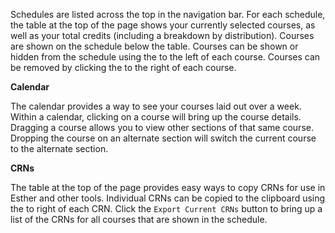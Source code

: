 Schedules are listed across the top in the navigation bar. For each schedule, the table at the top of the page shows your currently selected courses, as well as your total credits (including a breakdown by distribution). Courses are shown on the schedule below the table. Courses can be shown or hidden from the schedule using the <span class='glyphicon glyphicon-eye-open'></span> to the left of each course. Courses can be removed by clicking the <span class='glyphicon glyphicon-remove'></span> to the right of each course.

__Calendar__

The calendar provides a way to see your courses laid out over a week. Within a calendar, clicking on a course will bring up the course details.
Dragging a course allows you to view other sections of that same course. Dropping the course on an alternate section will switch the current course to the alternate section.

__CRNs__

The table at the top of the page provides easy ways to copy CRNs for use in Esther and other tools. Individual CRNs can be copied to the clipboard using the <span class='glyphicon glyphicon-paperclip'></span> to right of each CRN. Click the `Export Current CRNs` button to bring up a list of the CRNs for all courses that are shown in the schedule.
